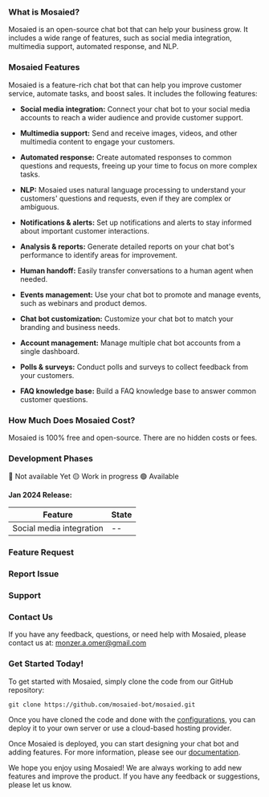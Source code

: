 ﻿### What is Mosaied?
 
 
Mosaied is an open-source chat bot that can help your business grow. It includes a wide range of features, such as social media integration, multimedia support, automated response, and NLP.
 
 
### Mosaied Features
 
 
Mosaied is a feature-rich chat bot that can help you improve customer service, automate tasks, and boost sales. It includes the following features:
 
 
-   **Social media integration:**  Connect your chat bot to your social media accounts to reach a wider audience and provide customer support.
 
-   **Multimedia support:**  Send and receive images, videos, and other multimedia content to engage your customers.
 
-   **Automated response:**  Create automated responses to common questions and requests, freeing up your time to focus on more complex tasks.
 
-   **NLP:**  Mosaied uses natural language processing to understand your customers' questions and requests, even if they are complex or ambiguous.
 
-   **Notifications & alerts:**  Set up notifications and alerts to stay informed about important customer interactions.
 
-   **Analysis & reports:**  Generate detailed reports on your chat bot's performance to identify areas for improvement.
 
-   **Human handoff:**  Easily transfer conversations to a human agent when needed.
 
-   **Events management:**  Use your chat bot to promote and manage events, such as webinars and product demos.
 
-   **Chat bot customization:**  Customize your chat bot to match your branding and business needs.
 
-   **Account management:**  Manage multiple chat bot accounts from a single dashboard.
 
-   **Polls & surveys:**  Conduct polls and surveys to collect feedback from your customers.
 
-   **FAQ knowledge base:**  Build a FAQ knowledge base to answer common customer questions.
 
 
### How Much Does Mosaied Cost?
 
 
Mosaied is 100% free and open-source. There are no hidden costs or fees.
 
 
### Development Phases
 

🔴 Not available Yet
🟡 Work in progress
🟢 Available
 
 
**Jan 2024 Release:**
 
| Feature | State |
|--|--|
| Social media integration |--|--| | X | 🔴 | | 🔴 |
 
 
 
### Feature Request
 
 
### Report Issue
 
 
### Support
 
 
### Contact Us
 
 
If you have any feedback, questions, or need help with Mosaied, please contact us at: monzer.a.omer@gmail.com
 
 
### Get Started Today!
 
 
To get started with Mosaied, simply clone the code from our GitHub repository:
 
 
```
git clone https://github.com/mosaied-bot/mosaied.git
```
 
 
Once you have cloned the code and done with the [configurations](https://github.com/mosaied), you can deploy it to your own server or use a cloud-based hosting provider.
 
 
Once Mosaied is deployed, you can start designing your chat bot and adding features. For more information, please see our [documentation](https://github.com/mosaied).
 
 
We hope you enjoy using Mosaied! We are always working to add new features and improve the product. If you have any feedback or suggestions, please let us know.
 
 
